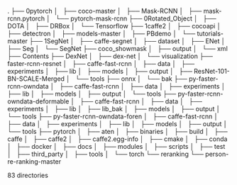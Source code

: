 .
├── 0pytorch
│   ├── coco-master
│   ├── Mask-RCNN
│   ├── mask-rcnn.pytorch
│   └── pytorch-mask-rcnn
├── 0Rotated_Object
│   ├── DOTA
│   ├── DRBox
│   └── Tensorflow
├── 1caffe2
│   ├── cocoapi
│   ├── detectron
│   ├── models-master
│   ├── PBdemo
│   └── tutorials-master
├── 1SegNet
│   ├── caffe-segnet
│   ├── dataset
│   ├── ENet
│   ├── Seg
│   └── SegNet
├── coco_showmask
│   ├── output
│   └── xml
├── Contents
├── DexNet
│   ├── dex-net
│   └── visualization
├── faster-rcnn-resnet
│   ├── caffe-fast-rcnn
│   ├── data
│   ├── experiments
│   ├── lib
│   ├── models
│   ├── output
│   ├── ResNet-101-BN-SCALE-Merged
│   └── tools
├── onnx
│   └── bak
├── py-faster-rcnn-owndata
│   ├── caffe-fast-rcnn
│   ├── data
│   ├── experiments
│   ├── lib
│   ├── models
│   ├── output
│   └── tools
├── py-faster-rcnn-owndata-deformable
│   ├── caffe-fast-rcnn
│   ├── data
│   ├── experiments
│   ├── lib
│   ├── lib_bak
│   ├── models
│   ├── output
│   └── tools
├── py-faster-rcnn-owndata-foren
│   ├── caffe-fast-rcnn
│   ├── data
│   ├── experiments
│   ├── lib
│   ├── models
│   ├── output
│   └── tools
├── pytorch
│   ├── aten
│   ├── binaries
│   ├── build
│   ├── caffe
│   ├── caffe2
│   ├── caffe2.egg-info
│   ├── cmake
│   ├── conda
│   ├── docker
│   ├── docs
│   ├── modules
│   ├── scripts
│   ├── test
│   ├── third_party
│   ├── tools
│   └── torch
└── reranking
    └── person-re-ranking-master

83 directories
